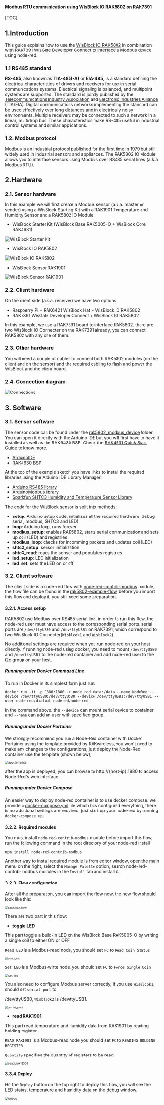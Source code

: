 #### Modbus RTU communication using WisBlock IO RAK5802 on RAK7391

[TOC]

## 1.Introduction

This guide explains how to use the [WisBlock IO RAK5802](https://store.rakwireless.com/collections/wisblock-interface/products/rak5802-rs485-interface) in combination with RAK7391 WisGate Developer Connect to interface a Modbus device using node-red.

### 1.1 RS485 standard

**RS-485**, also known as **TIA-485(-A)** or **EIA-485**, is a standard defining the electrical characteristics of drivers and receivers for use in serial communications systems. Electrical signaling is balanced, and multipoint systems are supported. The standard is jointly published by the [Telecommunications Industry Association](https://en.wikipedia.org/wiki/Telecommunications_Industry_Association) and [Electronic Industries Alliance](https://en.wikipedia.org/wiki/Electronic_Industries_Alliance) (TIA/EIA). Digital communications networks implementing the standard can be used effectively over long distances and in electrically noisy environments. Multiple receivers may be connected to such a network in a linear, multidrop bus. These characteristics make RS-485 useful in industrial control systems and similar applications.

### 1.2. Modbus protocol

[Modbus](https://en.wikipedia.org/wiki/Modbus) is an industrial protocol published for the first time in 1979 but still widely used in industrial sensors and appliances. The RAK5802 IO Module allows you to interface sensors using Modbus over RS485 serial lines (a.k.a Modbus RTU).

## 2.Hardware

### 2.1. Sensor hardware

In this example we will first create a Modbus sensor (a.k.a. master or sender) using a WisBlock Starting Kit with a RAK1901 Temperature and Humidity Sensor and a RAK5802 IO Module.

- WisBlock Starter Kit (WisBlock Base RAK5005-O + WisBlock Core RAK4631)

![WisBlock Starter Kit](assets/wisblock_starter_kit.png)

- WisBlock IO RAK5802

![WisBlock IO RAK5802](assets/rak5802.png)

- WisBlock Sensor RAK1901

![WisBlock Sensor RAK1901](assets/rak1901.png)

### 2.2. Client hardware

On the client side (a.k.a. receiver) we have two options:

- Raspberry Pi + RAK6421 WisBlock Hat + WisBlock IO RAK5802
- RAK7391 WisGate Developer Connect + WisBlock IO RAK5802

In this example, we use a RAK7391 board to interface RAK5802. there are two WisBlock IO Connecter on the RAK7391 already, you can connect RAK5802 with any one of them.

### 2.3. Other hardware

You will need a couple of cables to connect both RAK5802 modules (on the client and on the sensor) and the required cabling to flash and power the WisBlock and the client board.

### 2.4. Connection diagram

![Connections](assets/setup.jpg)

## 3. Software

### 3.1. Sensor software

The sensor code can be found under the [rak5802_modbus_device](rak5802_modbus_device/rak5802_modbus_device.ino) folder. You can open it directly with the Arduino IDE but you will first have to have it installed as well as the RAK6430 BSP. Check the [RAK4631 Quick Start Guide](https://docs.rakwireless.com/Product-Categories/WisBlock/RAK4631/Quickstart) to know more.

- [ArduinoIDE](https://www.arduino.cc/en/Main/Software)
- [RAK4630 BSP](https://github.com/RAKWireless/RAK-nRF52-Arduino)

At the top of the example sketch you have links to install the required libraries using the Arduino IDE Library Manager.

- [Arduino RS485 library](https://www.arduino.cc/en/Reference/ArduinoRS485)
- [ArduinoModbus library](https://www.arduino.cc/en/ArduinoModbus/ArduinoModbus)
- [Sparkfun SHTC3 Humidity and Temperature Sensor Library](https://github.com/sparkfun/SparkFun_SHTC3_Arduino_Library)

The code for the WisBlock sensor is split into methods:

* **setup**: Arduino setup code, initializes all the required hardware (debug serial, modbus, SHTC3 and LED)
* **loop**: Arduino loop, runs forever
* **modbus_setup**: enables RAK5802, starts serial communication and sets up coil (LED) and registries
* **modbus_loop**: checks for incomming packets and updates coil (LED)
* **shtc3_setup**: sensor initialization
* **shtc3_read**: reads the sensor and populates registries
* **led_setup**: LED initialization
* **led_set**: sets the LED on or off

### 3.2. Client software

The client side is a node-red flow with [node-red-contrib-modbus](https://flows.nodered.org/node/node-red-contrib-modbus) module,  the flow file can be found in the [rak5802-example-flow](rak5802-example-flow.json).  before you import this flow and deploy it, you still need some preparation.

#### 3.2.1. Access setup

RAK5802 use Modbus over RS485 serial line, in order to run this flow, the node-red user must have access to the corresponding serial ports. serial ports are `/dev/ttyUSB0` and `/dev/ttyUSB1` on RAK7391, which correspond to two WisBlock IO Connecter(`Wisblcok1` and `Wisblock2`).

No additional settings are required when you run node-red on your host directly. if running node-red using docker,  you need to mount `/dev/ttyUSB0` and `/dev/ttyUSB1` to the node-red container and add node-red user to the i2c group on your host. 

##### Running under Docker Command Line

To run in Docker in its simplest form just run:

```
docker run -it -p 1880:1880 -v node_red_data:/data --name NodeRed --device /dev/ttyUSB0:/dev/ttyUSB0 --device /dev/ttyUSB1:/dev/ttyUSB1 --user node-red:dialout nodered/node-red
```

In the command above, the `--device` can mount serial device to container, and `--name` can add an user with specified group.

##### Running under Docker Portainer

We strongly recommend you run a Node-Red container with Docker Portainer using the template provided by RAKwireless, you won't need to make any changes to the configurations, just deploy the Node-Red container use the template (shown below),

<img src="assets/app_template.png" alt="app_template" style="zoom:67%;" />

after the app is deployed, you can browse to http://{host-ip}:1880 to access Node-Red's web interface.

##### Running under Docker Compose 

An easier way to deploy node-red container is to use docker compose.  we provide a [docker-compose.yml](docker-compose.yml) file which has configured everything,  there is no additional settings are required, just start up your node-red by running `docker-compose up`.

#### 3.2.2. Required modules

You must install `node-red-contrib-modbus` module before import this flow, run the following command in the root directory of your node-red install

```
npm install node-red-contrib-modbus
```

Another way to install required module is from editor window, open the main menu on the right, select  the `Manage Palette` option,  search node-red-contrib-modbus modules in the `Install` tab and install it.

#### 3.2.3. Flow configuration

After all the preparation, you can import the flow now, the new flow should look like this:

<img src="assets/rak5802-flow.png" alt="rak5802-flow" style="zoom:67%;" />

There are two part in this flow:

- **toggle LED**

This part toggle a build-in LED on the WisBlock Base RAK5005-O by writing a single coil to either ON or OFF.

`Read LED` is a Modbus-read node, you should set `FC` to `Read Coin Status`

<img src="assets/read_led.png" alt="read_led" style="zoom: 67%;" />

`Set LED` is a Modbus-wirte node, you should set `FC` to `Force Single Coin`

<img src="assets/set_led.png" alt="set_led" style="zoom:67%;" />

You also need to configure Modbus server correctly, if you use `Wisblcok1`,  should set `serial port` to

/dev/ttyUSB0, `Wisblcok2` is /dev/ttyUSB1.

<img src="assets/serial_port.png" alt="serial_port" style="zoom:67%;" />

- **read RAK1901**

This part read temperature and humidity data from RAK1901 by reading holding register. 

`READ RAK1901` is a Modbus-read node you should set `FC` to `READING HOLDING REGISTER`.

`Quantity` specifies the quantity of registers to be read.

<img src="assets/read_rak19001.png" alt="read_rak19001" style="zoom:67%;" />

#### 3.3.4.Deploy

Hit the `Deploy` button on the top right to deploy this flow, you will see the LED status,  temperature and humidity data on the debug window.

<img src="assets/debug.png" alt="debug" style="zoom:67%;" />






